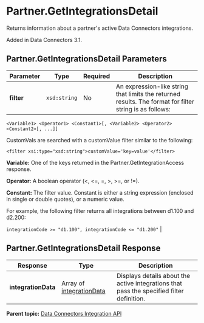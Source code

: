 # Partner.GetIntegrationsDetail

Returns information about a partner's active Data Connectors integrations.

Added in Data Connectors 3.1.

## Partner.GetIntegrationsDetail Parameters

|Parameter|Type|Required|Description|
|---------|----|--------|-----------|
|**filter** |`xsd:string` | No| An expression-like string that limits the returned results. The format for filter string is as follows:

 `<Variable1> <Operator1> <Constant1>[, <Variable2> <Operator2> <Constant2>[, ...]]` 

 CustomVals are searched with a customValue filter similar to the following:

 `<filter xsi:type="xsd:string">customValue='key=value'</filter>` 

 **Variable:** One of the keys returned in the Partner.GetIntegrationAccess response.

 **Operator:** A boolean operator \(<, <=, =, \>, \>=, or !=\).

 **Constant:** The filter value. Constant is either a string expression \(enclosed in single or double quotes\), or a numeric value.

 For example, the following filter returns all integrations between d1.100 and d2.200:

 `integrationCode >= "d1.100", integrationCode <= "d1.200"` |

## Partner.GetIntegrationsDetail Response

|Response|Type|Description|
|--------|----|-----------|
|**integrationData** |Array of [integrationData](../../data_types/r_datatype_integrationDatas.md#) | Displays details about the active integrations that pass the specified filter definition.|

**Parent topic:** [Data Connectors Integration API](../../Genesis_API/integration_api/c_genesis_api_integrate.md)

